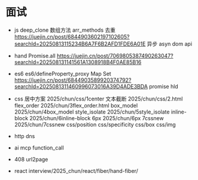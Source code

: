 # 面试

- js
    deep_clone
    数组方法 arr_methods
    去重 https://juejin.cn/post/6844903602197102605?searchId=20250813115234B6A7F6B2AFD1FDE6A01E
    异步 asyn
    dom api


- hand
    Promise.all https://juejin.cn/post/7069805387490263047?searchId=202508131141561A1308918B4F0AE85B16

- es6
    es6/defineProperty_proxy
    Map Set https://juejin.cn/post/6844903589920374792?searchId=2025081311460996073016A39D4ADE3BDA
    promise hld

- css 
    居中方案 2025/chun/css/1center
    文本截断 2025/chun/css/2.html
    flex_order 2025/chun/3flex_order.html
    box_model 2025/chun/4box_model
    style_isolate 2025/chun/5style_isolate
    inline-block 2025/chun/6inline-block
    6px 2025/chun/6px
    7cssnew 2025/chun/7cssnew
    css/position
    css/specificity
    css/box
    css/img

- http
    dns
- ai
    mcp 
    function_call

- 408
    url2page

- react
   interview/2025_chun/react/fiber/hand-fiber/